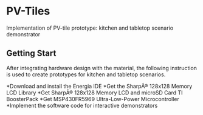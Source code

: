# PV-Tiles
Implementation of PV-tile prototype: kitchen and tabletop scenario demonstrator

## Getting Start
After integrating hardware design with the material, the following instruction is used to create prototypes for kitchen and tabletop scenarios.

*Download and install the Energia IDE
*Get the SharpÂ® 128x128 Memory LCD Library
*Get SharpÂ® 128x128 Memory LCD and microSD Card TI BoosterPack
*Get MSP430FR5969 Ultra-Low-Power Microcontroller
*Implement the software code for interactive demonstrators

